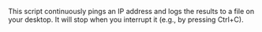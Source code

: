 This script continuously pings an IP address and logs the results to a file on your desktop.
It will stop when you interrupt it (e.g., by pressing Ctrl+C).